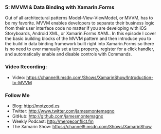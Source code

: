 ### 5: MVVM & Data Binding with Xamarin.Forms
Out of all architectural patterns Model-View-ViewModel, or MVVM, has to be my favorite. MVVM enables developers to separate their business logic from their user interface code no matter if you are developing with iOS Storyboards, Android XML, or Xamarin.Forms XAML. In this episode I cover the basic building blocks of the MVVM pattern and then introduce you to the build in data binding framework built right into Xamarin.Forms so there is no need to ever manually set a text property, register for a click handler, and automatically enable and disable controls with Commands. 

### Video Recording:
* Video: https://channel9.msdn.com/Shows/XamarinShow/Introduction-to-MVVM


### Follow Me
* Blog: http://motzcod.es
* Twitter: http://www.twitter.com/jamesmontemagno
* GitHub: http://github.com/jamesmontemagno
* Weekly Podcast: http://mergeconflict.fm
* The Xamarin Show:  https://channel9.msdn.com/Shows/XamarinShow


